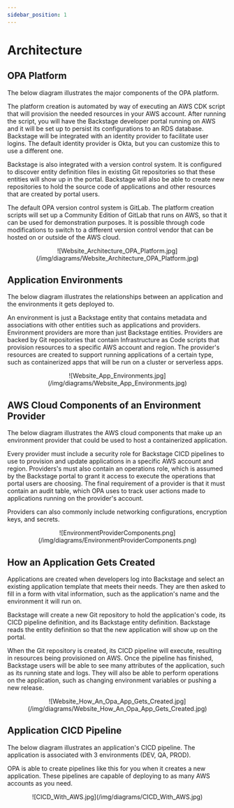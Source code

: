 ```yaml
---
sidebar_position: 1
---
```


# Architecture

## OPA Platform

The below diagram illustrates the major components of the OPA platform. 

The platform creation is automated by way of executing an AWS CDK script that will provision the needed resources in your AWS account. After running the script, you will have the Backstage developer portal running on AWS and it will be set up to persist its configurations to an RDS database. Backstage will be integrated with an identity provider to facilitate user logins. The default identity provider is Okta, but you can customize this to use a different one. 

Backstage is also integrated with a version control system. It is configured to discover entity definition files in existing Git repositories so that these entities will show up in the portal. Backstage will also be able to create new repositories to hold the source code of applications and other resources that are created by portal users. 

The default OPA version control system is GitLab. The platform creation scripts will set up a Community Edition of GitLab that runs on AWS, so that it can be used for demonstration purposes. It is possible through code modifications to switch to a different version control vendor that can be hosted on or outside of the AWS cloud. 

<p align="center">
![Website_Architecture_OPA_Platform.jpg](/img/diagrams/Website_Architecture_OPA_Platform.jpg)
</p>

## Application Environments

The below diagram illustrates the relationships between an application and the environments it gets deployed to.

An environment is just a Backstage entity that contains metadata and associations with other entities such as applications and providers. Environment providers are more than just Backstage entities. Providers are backed by Git repositories that contain Infrastructure as Code scripts that provision resources to a specific AWS account and region. The provider's resources are created to support running applications of a certain type, such as containerized apps that will be run on a cluster or serverless apps.

<p align="center">
![Website_App_Environments.jpg](/img/diagrams/Website_App_Environments.jpg)
</p>

## AWS Cloud Components of an Environment Provider

The below diagram illustrates the AWS cloud components that make up an environment provider that could be used to host a containerized application.

Every provider must include a security role for Backstage CICD pipelines to use to provision and update applications in a specific AWS account and region. Providers's must also contain an operations role, which is assumed by the Backstage portal to grant it access to execute the operations that portal users are choosing. The final requirement of a provider is that it must contain an audit table, which OPA uses to track user actions made to applications running on the provider's account.

Providers can also commonly include networking configurations, encryption keys, and secrets.

<p align="center">
![EnvironmentProviderComponents.png](/img/diagrams/EnvironmentProviderComponents.png)
</p>

## How an Application Gets Created

Applications are created when developers log into Backstage and select an existing application template that meets their needs. They are then asked to fill in a form with vital information, such as the application's name and the environment it will run on. 

Backstage will create a new Git repository to hold the application's code, its CICD pipeline definition, and its Backstage entity definition. Backstage reads the entity definition so that the new application will show up on the portal. 

When the Git repository is created, its CICD pipeline will execute, resulting in resources being provisioned on AWS. Once the pipeline has finished, Backstage users will be able to see many attributes of the application, such as its running state and logs. They will also be able to perform operations on the application, such as changing environment variables or pushing a new release.

<p align="center">
![Website_How_An_Opa_App_Gets_Created.jpg](/img/diagrams/Website_How_An_Opa_App_Gets_Created.jpg)
</p>

## Application CICD Pipeline

The below diagram illustrates an application's CICD pipeline. The application is associated with 3 environments (DEV, QA, PROD). 

OPA is able to create pipelines like this for you when it creates a new application. These pipelines are capable of deploying to as many AWS accounts as you need.

<p align="center">
![CICD_With_AWS.jpg](/img/diagrams/CICD_With_AWS.jpg)
</p>
